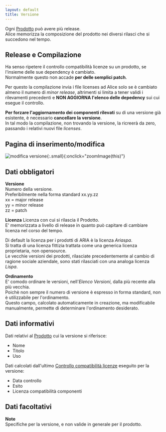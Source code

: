 ```yaml
---
layout: default
title: Versione 
--- 
```


Ogni [Prodotto](prodotto) può avere più release.  
Alice memorizza la composizione del prodotto nei diversi rilasci che si succedono nel tempo.

## Release e Compilazione
Ha senso ripetere il controllo compatibilità licenze su un prodotto, se l'insieme delle sue dependency è cambiato.  
Normalmente questo non accade **per delle semplici patch**.

Per questo la compilazione invia i file licenses ad Alice solo se è cambiato almeno il numero di *minor release*, altrimenti si limita a tener validi i rilevamenti precedenti e **NON AGGIORNA l'elenco delle depedency** sui cui esegue il controllo.

**Per forzare l'aggiornamento dei componenti rilevati** su di una versione già esistente, è necessario **cancellare la versione**.  
In tal modo la compilazione, non trovando la versione, la ricreerà da zero, passando i relativi nuovi file *licenses*.


## Pagina di inserimento/modifica

![modifica versione]({{site.baseurl}}/assets/versione.png){:.small}{:onclick="zoomImage(this)"}

## Dati obbligatori
**Versione**  
Numero della versione.  
Preferibilmente nella forma standard xx.yy.zz  
xx = major release  
yy = minor release  
zz = patch

**Licenza**
Licenza con cui si rilascia il Prodotto.  
E' memorizzata a livello di release in quanto può capitare di cambiare licenza nel corso del tempo.

Di default la licenza per i prodotti di ARIA è la licenza *Ariaspa*.  
Si tratta di una licenza fittizia trattata come una generica licenza proprietaria, non opensource.  
Le vecchie versioni dei prodotti, rilasciate precedentemente al cambio di ragione sociale aziendale, sono stati rilasciati con una analoga licenza *Lispa*.

**Ordinamento**  
E' comodo ordinare le versioni, nell'*Elenco Versioni*, dalla più recente alla più vecchia.  
Poichè non sempre il numero di versione è espresso in forma standard, non è utilizzabile per l'ordinamento.  
Questo campo, calcolato automaticamente in creazione, ma modificabile manualmente, permette di determinare l'ordinamento desiderato. 


## Dati informativi
Dati relativi al [Prodotto](prodotto) cui la versione si riferisce:
- Nome 
- Titolo
- Uso

Dati calcolati dall'ultimo [Controllo compatibilità licenze](controllo) eseguito per la versione:
- Data controllo
- Esito
- Licenza compatibilità componenti


## Dati facoltativi
**Note**  
Specifiche per la versione, e non valide in generale per il prodotto.
